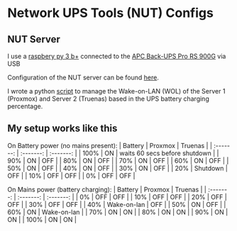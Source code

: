 # Network UPS Tools (NUT) Configs
## NUT Server
I use a [raspbery py 3 b+](https://www.raspberrypi.com/products/raspberry-pi-3-model-b-plus/) connected to the [APC Back-UPS Pro RS 900G](https://www.apc.com/pt/pt/product/BR900G-RS/backups-pro-da-apc-900va-avr-230v-cis/) via USB

Configuration of the NUT server can be found [here](/NUT%20Configs/Server/README.md).

I wrote a python [script](Server/etherwakeScript/wol.py) to manage the Wake-on-LAN (WOL) of the Server 1 (Proxmox) and Server 2 (Truenas) based in the UPS battery charging percentage.

## My setup works like this

On Battery power (no mains present):
| Battery   | Proxmox   | Truenas                       |
| :-------: | :-------: | :-------:                     |
| 100%      | ON        | waits 60 secs before shutdown |
| 90%       | ON        | OFF                           |
| 80%       | ON        | OFF                           |
| 70%       | ON        | OFF                           |
| 60%       | ON        | OFF                           |
| 50%       | ON        | OFF                           |
| 40%       | ON        | OFF                           |
| 30%       | ON        | OFF                           |
| 20%       | Shutdown  | OFF                           |
| 10%       | OFF       | OFF                           |
| 0%        | OFF       | OFF                           |

On Mains power (battery charging):
| Battery   | Proxmox       | Truenas       |
| :-------: | :-------:     | :-------:     |
| 0%        | OFF           | OFF           |
| 10%       | OFF           | OFF           |
| 20%       | OFF           | OFF           |
| 30%       | OFF           | OFF           |
| 40%       | Wake-on-lan   | OFF           |
| 50%       | ON            | OFF           |
| 60%       | ON            | Wake-on-lan   |
| 70%       | ON            | ON            |
| 80%       | ON            | ON            |
| 90%       | ON            | ON            |
| 100%      | ON            | ON            |
